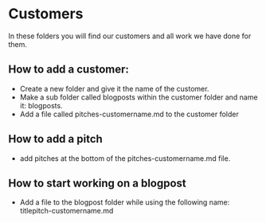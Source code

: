 # Customers
In these folders you will find our customers and all work we have done for them.

## How to add a customer:
* Create a new folder and give it the name of the customer.
* Make a sub folder called blogposts within the customer folder and name it: blogposts.
* Add a file called pitches-customername.md to the customer folder

## How to add a pitch
* add pitches at the bottom of the pitches-customername.md file.

## How to start working on a blogpost
* Add a file to the blogpost folder while using the following name: titlepitch-customername.md

